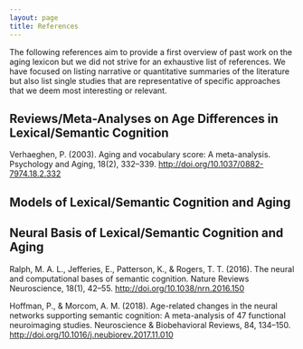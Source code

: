 ```yaml
---
layout: page
title: References
---
```


The following references aim to provide a first overview of past work on the aging lexicon but we did not strive for an exhaustive list of references.  We have focused on listing narrative or quantitative summaries of the literature but also list single studies that are representative of specific approaches that we deem most interesting or relevant.

## Reviews/Meta-Analyses on Age Differences in Lexical/Semantic Cognition

Verhaeghen, P. (2003). Aging and vocabulary score: A meta-analysis. Psychology and Aging, 18(2), 332–339. http://doi.org/10.1037/0882-7974.18.2.332

## Models of Lexical/Semantic Cognition and Aging



## Neural Basis of Lexical/Semantic Cognition and Aging

Ralph, M. A. L., Jefferies, E., Patterson, K., & Rogers, T. T. (2016). The neural and computational bases of semantic cognition. Nature Reviews Neuroscience, 18(1), 42–55. http://doi.org/10.1038/nrn.2016.150

Hoffman, P., & Morcom, A. M. (2018). Age-related changes in the neural networks supporting semantic cognition: A meta-analysis of 47 functional neuroimaging studies. Neuroscience & Biobehavioral Reviews, 84, 134–150. http://doi.org/10.1016/j.neubiorev.2017.11.010
